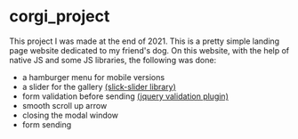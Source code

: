 # corgi_project
This project I was made at the end of 2021. This is a pretty simple landing page website dedicated to my friend's dog. On this website, with the help of native JS and some JS libraries, the following was done:  
* a hamburger menu for mobile versions 
* a slider for the gallery [(slick-slider library)](https://kenwheeler.github.io/slick/)
* form validation before sending [(jquery validation plugin)](https://jqueryvalidation.org/)
* smooth scroll up arrow
* closing the modal window 
* form sending 
